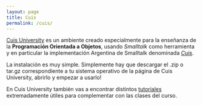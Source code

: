 ```yaml
---
layout: page
title: Cuis
permalink: /cuis/
---
```


[Cuis University](https://sites.google.com/view/cuis-university) es un ambiente creado especialmente para la enseñanza de la **Programación Orientada a Objetos**, usando _Smalltalk_ como herramienta y en particular la implementación Argentina de Smalltalk denominada [_Cuis_](https://github.com/Cuis-Smalltalk/Cuis-Smalltalk-Dev).

La instalación es muy simple. Simplemente hay que descargar el .zip o tar.gz correspondiente a tu sistema operativo de la página de Cuis University, abrirlo y empezar a usarlo!

En Cuis University también vas a encontrar distintos [tutoriales](https://sites.google.com/view/cuis-university/tutoriales) extremadamente útiles para complementar con las clases del curso.
